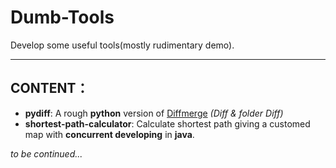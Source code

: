 # Dumb-Tools
Develop some useful tools(mostly rudimentary demo).

---
## CONTENT：

+ **pydiff**:  A rough **python** version of [Diffmerge](http://www.sourcegear.com/diffmerge/) *(Diff & folder Diff)*
+ **shortest-path-calculator**: Calculate shortest path giving a customed map with **concurrent developing** in **java**.

*to be continued...*
